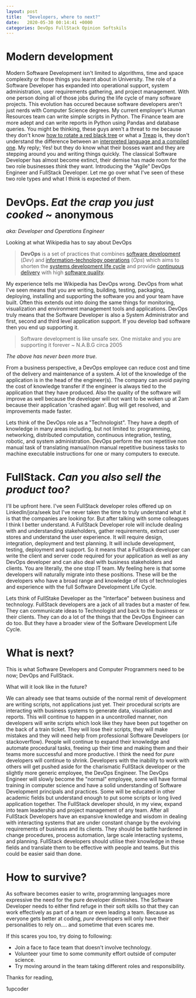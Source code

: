 ```yaml
---
layout: post
title:  "Developers, where to next?"
date:   2020-05-30 00:14:41 +0000
categories: DevOps FullStack Opinion Softskils
---
```


# Modern development

Modern Software Development isn't limited to algorithms, time and space complexity or those things you learnt about in University. The role of a Software Developer has expanded into operational support, system administration, user requirements gathering, and project management. With one person doing all of those jobs during the life cycle of many software projects. This evolution has occured because software developers aren't just nerds with Computer Science degrees. My current employer's Human Resources team can write simple scripts in Python. The Finance team are more adept and can write reports in Python using Pandas and database queries. You might be thinking, these guys aren't a threat to me because they don't know [how to rotate a red black tree](http://whywouldyouclickthat.com/) or what a [Treap](https://en.wikipedia.org/wiki/Treap) is, they don't understand the difference between an [interpreted language and a compiled one](https://www.lifewire.com/compiled-language-2184210). My reply; Yes! but they do know what their bosses want and they are stepping around you and writing things quickly. The classical Software Developer has almost become extinct, their demise has made room for the two role businesses _think_ they want. Introducing the "Agile" DevOps Engineer and FullStack Developer. Let me go over what I've seen of these two role types and what I think is expected of them.

# DevOps. _Eat the crap you just cooked_ ~ anonymous 
_aka: Developer and Operations Engineer_

 Looking at what Wikipedia has to say about DevOps 
> **DevOps** is a set of practices that combines [software development](https://en.wikipedia.org/wiki/Software_development "Software development") (_Dev_) and [information-technology operations](https://en.wikipedia.org/wiki/Information_technology_operations "Information technology operations") (_Ops_) which aims to shorten the [systems development life cycle](https://en.wikipedia.org/wiki/Systems_development_life_cycle "Systems development life cycle") and provide [continuous delivery](https://en.wikipedia.org/wiki/Continuous_delivery "Continuous delivery") with high [software quality](https://en.wikipedia.org/wiki/Software_quality).
>

My experience tells me Wikipedia has DevOps wrong. DevOps from what I've seen means that you are writing, building, testing, packaging, deploying, installing and supporting the software you and your team have built. Often this extends out into doing the same things for monitoring, visualization and environment management tools and applications. DevOps truly means that the Software Developer is also a System Administrator and first, second and third level application support. If you develop bad software then you end up supporting it. 
> Software development is like unsafe sex. One mistake and you are supporting it forever ~ N.A.B.G circa 2005

_The above has never been more true._

From a business perspective, a DevOps employee can reduce cost and time of the delivery and maintenance of a system. A lot of the knowledge of the application is in the head of the engineer(s). The company can avoid paying the cost of knowledge transfer if the engineer is always tied to the application that they have produced. Also the quality of the software will improve as well because the developer will not want to be woken up at 2am because their application 'crashed again'. Bug will get resolved, and improvements made faster.

Lets think of the DevOps role as a "Technologist". They have a depth of knowledge in many areas including, but not limited to: programming, networking, distributed computation, continuous integration, testing, robotic, and system administration. DevOps perform the non repetitive non manual task of translating manual/non manual repetitive business tasks to machine executable instructions for one or many computers to execute.


# FullStack. _Can you also sell the product too?_
I'll be upfront here. I've seen FullStack developer roles offered up on LinkedIn/jora/seek but I've never taken the time to truly understand what it is that the companies are looking for. But after talking with some colleagues I think I better understand. A FullStack Developer role will include dealing with and understanding stakeholders, gather requirements, extract user stores and understand the user experience. It will require design, integration, deployment and test planning. It will include development, testing, deployment and support. So it means that a FullStack developer can write the client and server code required for your application as well as any DevOps developer and can also deal with business stakeholders and clients. You are literally, the one stop IT team. My feeling here is that some developers will naturally migrate into these positions. These will be the developers who have a broad range and knowledge of lots of technologies and experience with the full Software Development Life Cycle.

Lets think of FullStake Developer as the "Interface" between business and technology. FullStack developers are a jack of all trades but a master of few. They can communicate ideas to Technologist and back to the business or their clients. They can do a lot of the things that the DevOps Engineer can do too. But they have a broader view of the Software Development Life Cycle.

# What is next?
This is what Software Developers and Computer Programmers need to be now; DevOps and FullStack.

What will it look like in the future?

We can already see that teams outside of the normal remit of development are writing scripts, not applications just yet. Their procedural scripts are interacting with business systems to generate data, visualisation and reports. This will continue to happen in a uncontrolled manner, non developers will write scripts which look like they have been put together on the back of a train ticket. They will lose their scripts, they will make mistakes and they will need help from professional Software Developers (or stackoverflow). People will continue to expand their knowledge and automate procedural tasks, freeing up their time and making them and their teams more successful and more productive. I think the need for _pure_ developers will continue to shrink. Developers with the inability to work with others will get pushed aside for the charismatic FullStack developer or the slightly more generic employee, the DevOps Engineer. The DevOps Engineer will slowly become the "normal" employee, some will have formal training in computer science and have a solid understanding of Software Development principals and practices. Some will be educated in other academic fields but understand enough to put some scripts or long lived application together. The FullStack developer should, in my view, expand into team leadership and project management of any team. After all FullStack Developers have an expansive knowledge and wisdom in dealing with interacting systems that are under constant change by the evolving requirements of business and its clients. They should be battle hardened in change procedures, process automation, large scale interacting systems, and planning. FullStack developers should utilise their knowledge in these fields and translate them to be effective with people and teams. But this could be easier said than done.


# How to survive?
As software becomes easier to write, programming languages more expressive the need for the pure developer diminishes. The Software Developer needs to either find refuge in their soft skills so that they can work effectively as part of a team or even leading a team. Because as everyone gets better at coding, _pure_ developers will only have their personalities to rely on.... and sometime that even scares me.

If this scares you too, try doing to following:
- Join a face to face team that doesn't involve technology. 
- Volunteer your time to some community effort outside of computer science. 
- Try moving around in the team taking different roles and responsibility.



Thanks for reading,

1upcoder
